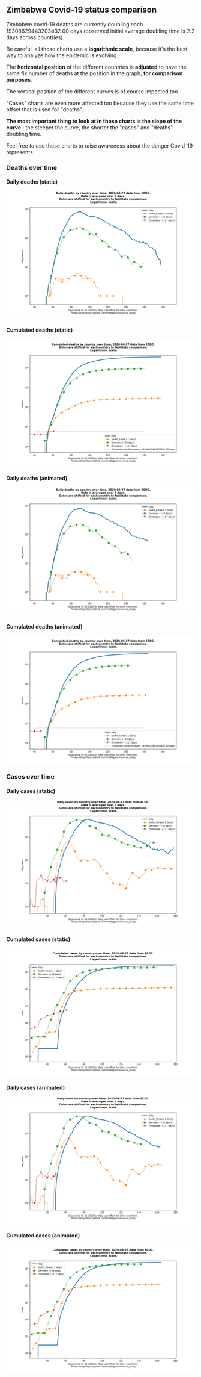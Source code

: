 ## Zimbabwe Covid-19 status comparison 

Zimbabwe covid-19 deaths are currently doubling each 19308629443203432.00 days (observed initial average doubling time is 2.2 days across countries).



Be careful, all those charts use a **logarithmic scale**, because it's the best way to analyze how the epidemic is evolving.
 
The **horizontal position** of the different countries is **adjusted** to have the same fix number of deaths at the position in the graph, **for comparison purposes**.

The vertical position of the different curves is of course impacted too.

"Cases" charts are even more affected too because they use the same time offset that is used for "deaths".

**The most important thing to look at in those charts is the slope of the curve** : the steeper the curve, the shorter the "cases" and "deaths" doubling time.

Feel free to use these charts to raise awareness about the danger Covid-19 represents. 


 
### Deaths over time
 
#### Daily deaths (static)
![Zimbabwe covid-19 daily deaths static chart](https://raw.githubusercontent.com/madlag/coronavirus_study/master/notebooks/graphs/2020-06-27/countries/Zimbabwe/2020-06-27_Zimbabwe_day_deaths.png "Zimbabwe covid-19 day_deaths static chart")   
 
#### Cumulated deaths (static)
![Zimbabwe covid-19 cumulated deaths static chart](https://raw.githubusercontent.com/madlag/coronavirus_study/master/notebooks/graphs/2020-06-27/countries/Zimbabwe/2020-06-27_Zimbabwe_deaths.png "Zimbabwe covid-19 deaths static chart")   
 
#### Daily deaths (animated)
![Zimbabwe covid-19 daily deaths animated chart](https://raw.githubusercontent.com/madlag/coronavirus_study/master/notebooks/graphs/2020-06-27/countries/Zimbabwe/2020-06-27_Zimbabwe_day_deaths.gif "Zimbabwe covid-19 day_deaths animated chart")   
 
#### Cumulated deaths (animated)
![Zimbabwe covid-19 cumulated deaths animated chart](https://raw.githubusercontent.com/madlag/coronavirus_study/master/notebooks/graphs/2020-06-27/countries/Zimbabwe/2020-06-27_Zimbabwe_deaths.gif "Zimbabwe covid-19 deaths animated chart")   

 
### Cases over time
 
#### Daily cases (static)
![Zimbabwe covid-19 daily cases static chart](https://raw.githubusercontent.com/madlag/coronavirus_study/master/notebooks/graphs/2020-06-27/countries/Zimbabwe/2020-06-27_Zimbabwe_day_cases.png "Zimbabwe covid-19 day_cases static chart")   
 
#### Cumulated cases (static)
![Zimbabwe covid-19 cumulated cases static chart](https://raw.githubusercontent.com/madlag/coronavirus_study/master/notebooks/graphs/2020-06-27/countries/Zimbabwe/2020-06-27_Zimbabwe_cases.png "Zimbabwe covid-19 cases static chart")   
 
#### Daily cases (animated)
![Zimbabwe covid-19 daily cases animated chart](https://raw.githubusercontent.com/madlag/coronavirus_study/master/notebooks/graphs/2020-06-27/countries/Zimbabwe/2020-06-27_Zimbabwe_day_cases.gif "Zimbabwe covid-19 day_cases animated chart")   
 
#### Cumulated cases (animated)
![Zimbabwe covid-19 cumulated cases animated chart](https://raw.githubusercontent.com/madlag/coronavirus_study/master/notebooks/graphs/2020-06-27/countries/Zimbabwe/2020-06-27_Zimbabwe_cases.gif "Zimbabwe covid-19 cases animated chart")   

